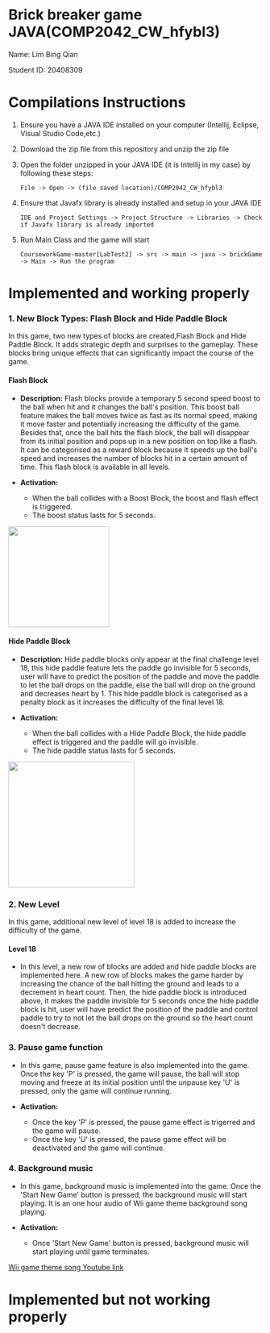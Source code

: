 # Brick breaker game JAVA(COMP2042_CW_hfybl3)
Name: Lim Bing Qian

Student ID: 20408309

# Compilations Instructions
1) Ensure you have a JAVA IDE installed on your computer (Intellij, Eclipse, Visual Studio Code,etc.)
2) Download the zip file from this repository and unzip the zip file
3) Open the folder unzipped in your JAVA IDE (it is Intellij in my case) by following these steps:
   
    ```File -> Open -> (file saved location)/COMP2042_CW_hfybl3```
4) Ensure that Javafx library is already installed and setup in your JAVA IDE
   
   ```IDE and Project Settings -> Project Structure -> Libraries -> Check if Javafx library is already imported```
5) Run Main Class and the game will start

   ```CourseworkGame-master[LabTest2] -> src -> main -> java -> brickGame -> Main -> Run the program```
   
# Implemented and working properly
### 1. New Block Types: Flash Block and Hide Paddle Block

In this game, two new types of blocks are created,Flash Block and Hide Paddle Block. It adds strategic depth and surprises to the gameplay. These blocks bring unique effects that can significantly impact the course of the game.

#### Flash Block

- **Description:** Flash blocks provide a temporary 5 second speed boost to the ball when hit and it changes the ball's position. This boost ball feature makes the ball moves twice as fast as its normal speed, making it move faster and potentially increasing the difficulty of the game. Besides that, once the ball hits the flash block, the ball will disappear from its initial position and pops up in a new position on top like a flash. It can be categorised as a reward block because it speeds up the ball's speed and increases the number of blocks hit in a certain amount of time. This flash block is available in all levels. 

- **Activation:**
  - When the ball collides with a Boost Block, the boost and flash effect is triggered.
  - The boost status lasts for 5 seconds.
 
<img src="https://github.com/bingqian0328/COMP2042_CW_hfybl3/blob/main/src/main/resources/flash.png?raw=true" width="200">
 
#### Hide Paddle Block

- **Description:** Hide paddle blocks only appear at the final challenge level 18, this hide paddle feature lets the paddle go invisible for 5 seconds, user will have to predict the position of the paddle and move the paddle to let the ball drops on the paddle, else the ball will drop on the ground and decreases heart by 1. This hide paddle block is categorised as a penalty block as it increases the difficulty of the final level 18.

- **Activation:**
  - When the ball collides with a Hide Paddle Block, the hide paddle effect is triggered and the paddle will go invisible.
  - The hide paddle status lasts for 5 seconds.

<img src="https://github.com/bingqian0328/COMP2042_CW_hfybl3/blob/main/src/main/resources/disappear.png?raw=true" width="250">

### 2. New Level

In this game, additional new level of level 18 is added to increase the difficulty of the game. 

#### Level 18
- In this level, a new row of blocks are added and hide paddle blocks are implemented here. A new row of blocks makes the game harder by increasing the chance of the ball hitting the ground and leads to a decrement in heart count. Then, the hide paddle block is introduced above, it makes the paddle invisible for 5 seconds once the hide paddle block is hit, user will have predict the position of the paddle and control paddle to try to not let the ball drops on the ground so the heart count doesn't decrease.

### 3. Pause game function
- In this game, pause game feature is also implemented into the game. Once the key 'P' is pressed, the game will pause, the ball will stop moving and freeze at its initial position until the unpause key 'U' is pressed, only the game will continue running.

- **Activation:**
   - Once the key 'P' is pressed, the pause game effect is trigerred and the game will pause.
   - Once the key 'U' is pressed, the pause game effect will be deactivated and the game will continue.


### 4. Background music
- In this game, background music is implemented into the game. Once the 'Start New Game' button is pressed, the background music will start playing. It is an one hour audio of Wii game theme background song playing.

 - **Activation:**
   - Once 'Start New Game' button is pressed, background music will start playing until game terminates.

[Wii game theme song Youtube link](https://www.youtube.com/watch?v=LYN6DRDQcjI&t=132s)

# Implemented but not working properly


 



